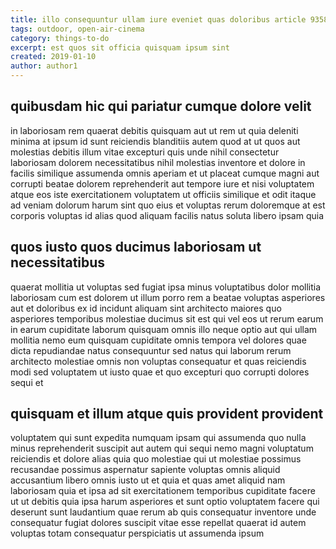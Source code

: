 ```yaml
---
title: illo consequuntur ullam iure eveniet quas doloribus article 9358
tags: outdoor, open-air-cinema
category: things-to-do
excerpt: est quos sit officia quisquam ipsum sint
created: 2019-01-10
author: author1
---
```


## quibusdam hic qui pariatur cumque dolore velit

in laboriosam rem quaerat debitis quisquam aut ut rem ut quia deleniti minima at ipsum id sunt reiciendis blanditiis autem quod at ut quos aut molestias debitis illum vitae excepturi quis unde nihil consectetur laboriosam dolorem necessitatibus nihil molestias inventore et dolore in facilis similique assumenda omnis aperiam et ut placeat cumque magni aut corrupti beatae dolorem reprehenderit aut tempore iure et nisi voluptatem atque eos iste exercitationem voluptatem ut officiis similique et odit itaque ad veniam dolorum harum sint quo eius et voluptas rerum doloremque at est corporis voluptas id alias quod aliquam facilis natus soluta libero ipsam quia

## quos iusto quos ducimus laboriosam ut necessitatibus

quaerat mollitia ut voluptas sed fugiat ipsa minus voluptatibus dolor mollitia laboriosam cum est dolorem ut illum porro rem a beatae voluptas asperiores aut et doloribus ex id incidunt aliquam sint architecto maiores quo asperiores temporibus molestiae ducimus sit est qui vel eos ut rerum earum in earum cupiditate laborum quisquam omnis illo neque optio aut qui ullam mollitia nemo eum quisquam cupiditate omnis tempora vel dolores quae dicta repudiandae natus consequuntur sed natus qui laborum rerum architecto molestiae omnis non voluptas consequatur et quas reiciendis modi sed voluptatem ut iusto quae et quo excepturi quo corrupti dolores sequi et

## quisquam et illum atque quis provident provident

voluptatem qui sunt expedita numquam ipsam qui assumenda quo nulla minus reprehenderit suscipit aut autem qui sequi nemo magni voluptatum reiciendis et dolore alias quia quo molestiae qui ut molestiae possimus recusandae possimus aspernatur sapiente voluptas omnis aliquid accusantium libero omnis iusto ut et quia et quas amet aliquid nam laboriosam quia et ipsa ad sit exercitationem temporibus cupiditate facere ut ut debitis quia ipsa harum asperiores et sunt optio voluptatem facere qui deserunt sunt laudantium quae rerum ab quis consequatur inventore unde consequatur fugiat dolores suscipit vitae esse repellat quaerat id autem voluptas totam consequatur perspiciatis ut assumenda ipsum
